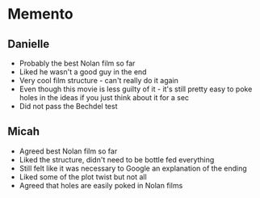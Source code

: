 # Memento


## Danielle

- Probably the best Nolan film so far
- Liked he wasn't a good guy in the end
- Very cool film structure - can't really do it again
- Even though this movie is less guilty of it - it's still pretty easy to poke holes in the ideas if you just think about it for a sec
- Did not pass the Bechdel test

## Micah

- Agreed best Nolan film so far
- Liked the structure, didn't need to be bottle fed everything
- Still felt like it was necessary to Google an explanation of the ending
- Liked some of the plot twist but not all
- Agreed that holes are easily poked in Nolan films
